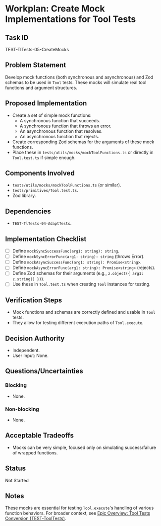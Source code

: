 # Workplan: Create Mock Implementations for Tool Tests

## Task ID
TEST-TlTests-05-CreateMocks

## Problem Statement
Develop mock functions (both synchronous and asynchronous) and Zod schemas to be used in `Tool` tests. These mocks will simulate real tool functions and argument structures.

## Proposed Implementation
- Create a set of simple mock functions:
    - A synchronous function that succeeds.
    - A synchronous function that throws an error.
    - An asynchronous function that resolves.
    - An asynchronous function that rejects.
- Create corresponding Zod schemas for the arguments of these mock functions.
- Place these in `tests/utils/mocks/mockToolFunctions.ts` or directly in `Tool.test.ts` if simple enough.

## Components Involved
- `tests/utils/mocks/mockToolFunctions.ts` (or similar).
- `tests/primitives/Tool.test.ts`.
- Zod library.

## Dependencies
- `TEST-TlTests-04-AdaptTests`.

## Implementation Checklist
- [ ] Define `mockSyncSuccessFunc(arg1: string): string`.
- [ ] Define `mockSyncErrorFunc(arg1: string): string` (throws Error).
- [ ] Define `mockAsyncSuccessFunc(arg1: string): Promise<string>`.
- [ ] Define `mockAsyncErrorFunc(arg1: string): Promise<string>` (rejects).
- [ ] Define Zod schemas for their arguments (e.g., `z.object({ arg1: z.string() })`).
- [ ] Use these in `Tool.test.ts` when creating `Tool` instances for testing.

## Verification Steps
- Mock functions and schemas are correctly defined and usable in `Tool` tests.
- They allow for testing different execution paths of `Tool.execute`.

## Decision Authority
- Independent.
- User Input: None.

## Questions/Uncertainties
### Blocking
- None.
### Non-blocking
- None.

## Acceptable Tradeoffs
- Mocks can be very simple, focused only on simulating success/failure of wrapped functions.

## Status
Not Started

## Notes
These mocks are essential for testing `Tool.execute`'s handling of various function behaviors.
For broader context, see [Epic Overview: Tool Tests Conversion (TEST-ToolTests)](../../docs/planning/workplans/TEST-ToolTests.md).